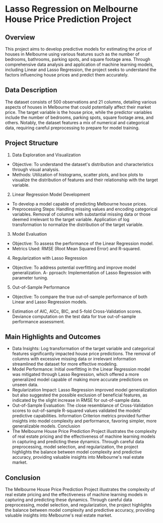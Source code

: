 # Lasso Regression on Melbourne House Price Prediction Project

## Overview
This project aims to develop predictive models for estimating the price of houses in Melbourne using various features such as the number of bedrooms, bathrooms, parking spots, and square footage area. Through comprehensive data analysis and application of machine learning models, including Linear and Lasso Regression, the project seeks to understand the factors influencing house prices and predict them accurately.

## Data Description
The dataset consists of 500 observations and 21 columns, detailing various aspects of houses in Melbourne that could potentially affect their market price. The target variable is the house price, while the predictor variables include the number of bedrooms, parking spots, square footage area, and others. Notably, the dataset features a mix of numerical and categorical data, requiring careful preprocessing to prepare for model training.

## Project Structure
1. Data Exploration and Visualization
- Objective: To understand the dataset's distribution and characteristics through visual analysis.
- Methods: Utilization of histograms, scatter plots, and box plots to visualize the distribution of features and their relationship with the target variable.

2. Linear Regression Model Development
- To develop a model capable of predicting Melbourne house prices.
- Preprocessing Steps:
Handling missing values and encoding categorical variables.
Removal of columns with substantial missing data or those deemed irrelevant to the target variable.
Application of log transformation to normalize the distribution of the target variable.

3. Model Evaluation
- Objective: To assess the performance of the Linear Regression model.
- Metrics Used: RMSE (Root Mean Squared Error) and R-squared.

4. Regularization with Lasso Regression
- Objective: To address potential overfitting and improve model generalization.
A- pproach: Implementation of Lasso Regression with parameter tuning.

5. Out-of-Sample Performance
- Objective: To compare the true out-of-sample performance of both Linear and Lasso Regression models.

- Estimation of AIC, AICc, BIC, and 5-fold Cross-Validation scores. Deviance computation on the test data for true out-of-sample performance assessment.

## Main Highlights and Outcomes

- Data Insights: Log transformation of the target variable and categorical features significantly impacted house price predictions. The removal of columns with excessive missing data or irrelevant information streamlined the dataset for more effective modeling.
- Model Performance: Initial overfitting in the Linear Regression model was mitigated through Lasso Regression, which offered a more generalized model capable of making more accurate predictions on unseen data.
- Regularization Impact: Lasso Regression improved model generalization but also suggested the possible exclusion of beneficial features, as indicated by the slight increase in RMSE for out-of-sample data.
- Out-of-Sample Evaluation: The close resemblance of Cross-Validation scores to out-of-sample R-squared values validated the models' predictive capabilities. Information Criterion metrics provided further insights into model complexity and performance, favoring simpler, more generalizable models.
Conclusion
- The Melbourne House Price Prediction Project illustrates the complexity of real estate pricing and the effectiveness of machine learning models in capturing and predicting these dynamics. Through careful data preprocessing, model selection, and regularization, the project highlights the balance between model complexity and predictive accuracy, providing valuable insights into Melbourne's real estate market.

## Conclusion
The Melbourne House Price Prediction Project illustrates the complexity of real estate pricing and the effectiveness of machine learning models in capturing and predicting these dynamics. Through careful data preprocessing, model selection, and regularization, the project highlights the balance between model complexity and predictive accuracy, providing valuable insights into Melbourne's real estate market.